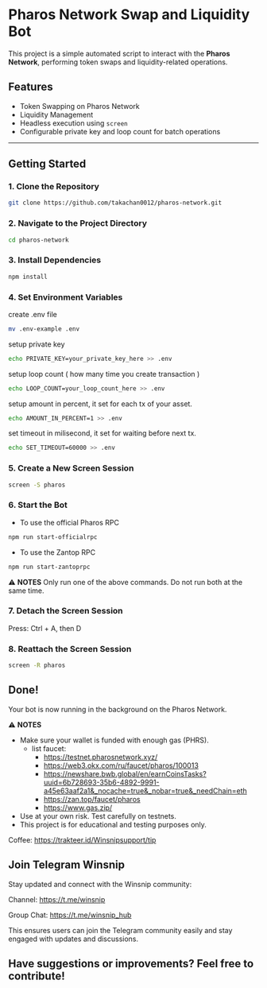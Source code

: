 


# Pharos Network Swap and Liquidity Bot

This project is a simple automated script to interact with the **Pharos Network**, performing token swaps and liquidity-related operations.

## Features

- Token Swapping on Pharos Network
- Liquidity Management
- Headless execution using `screen`
- Configurable private key and loop count for batch operations

---

## Getting Started


### 1. Clone the Repository

```bash
git clone https://github.com/takachan0012/pharos-network.git
```


### 2. Navigate to the Project Directory
```bash
cd pharos-network
```

### 3. Install Dependencies
```bash
npm install
```

### 4. Set Environment Variables
create .env file
```bash
mv .env-example .env
```
setup private key
```bash
echo PRIVATE_KEY=your_private_key_here >> .env
```
setup loop count ( how many time you create transaction )
```bash
echo LOOP_COUNT=your_loop_count_here >> .env
```
setup amount in percent, it set for each tx of your asset.
```bash
echo AMOUNT_IN_PERCENT=1 >> .env
```
set timeout in milisecond, it set for waiting before next tx.
```bash
echo SET_TIMEOUT=60000 >> .env
```

### 5. Create a New Screen Session
```bash
screen -S pharos
```

### 6. Start the Bot
- To use the official Pharos RPC
```bash
npm run start-officialrpc
```

- To use the Zantop RPC
```bash
npm run start-zantoprpc

```
⚠️ **NOTES**
Only run one of the above commands. Do not run both at the same time.

### 7. Detach the Screen Session
Press: Ctrl + A, then D

### 8. Reattach the Screen Session
```bash
screen -R pharos
```

## Done!
Your bot is now running in the background on the Pharos Network.

⚠️ **NOTES** 
- Make sure your wallet is funded with enough gas (PHRS). 
     - list faucet: 
          - https://testnet.pharosnetwork.xyz/
          - https://web3.okx.com/ru/faucet/pharos/100013
          - https://newshare.bwb.global/en/earnCoinsTasks?uuid=6b728693-35b6-4892-9991-a45e63aaf2a1&_nocache=true&_nobar=true&_needChain=eth
          - https://zan.top/faucet/pharos
          - https://www.gas.zip/
- Use at your own risk. Test carefully on testnets.
- This project is for educational and testing purposes only.


Coffee: https://trakteer.id/Winsnipsupport/tip


## **Join Telegram Winsnip**

Stay updated and connect with the Winsnip community:

Channel: https://t.me/winsnip

Group Chat: https://t.me/winsnip_hub

This ensures users can join the Telegram community easily and stay engaged with updates and discussions.



## **Have suggestions or improvements? Feel free to contribute!**
